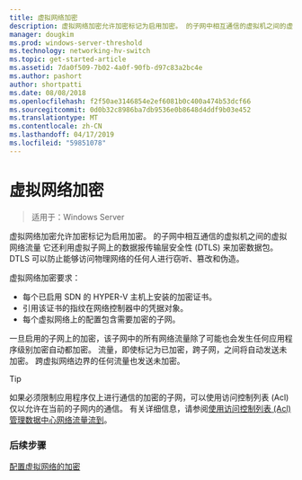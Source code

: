 ```yaml
---
title: 虚拟网络加密
description: 虚拟网络加密允许加密标记为启用加密。 的子网中相互通信的虚拟机之间的虚拟网络流量
manager: dougkim
ms.prod: windows-server-threshold
ms.technology: networking-hv-switch
ms.topic: get-started-article
ms.assetid: 7da0f509-7b02-4a0f-90fb-d97c83a2bc4e
ms.author: pashort
author: shortpatti
ms.date: 08/08/2018
ms.openlocfilehash: f2f50ae3146854e2ef6081b0c400a474b53dcf66
ms.sourcegitcommit: 0d0b32c8986ba7db9536e0b8648d4ddf9b03e452
ms.translationtype: MT
ms.contentlocale: zh-CN
ms.lasthandoff: 04/17/2019
ms.locfileid: "59851078"
---
```

# <a name="virtual-network-encryption"></a>虚拟网络加密

>适用于：Windows Server

虚拟网络加密允许加密标记为启用加密。 的子网中相互通信的虚拟机之间的虚拟网络流量 它还利用虚拟子网上的数据报传输层安全性 (DTLS) 来加密数据包。 DTLS 可以防止能够访问物理网络的任何人进行窃听、篡改和伪造。

虚拟网络加密要求：
- 每个已启用 SDN 的 HYPER-V 主机上安装的加密证书。
- 引用该证书的指纹在网络控制器中的凭据对象。
- 每个虚拟网络上的配置包含需要加密的子网。

一旦启用的子网上的加密，该子网中的所有网络流量除了可能也会发生任何应用程序级别加密自动都加密。  流量，即使标记为已加密，跨子网，之间将自动发送未加密。 跨虚拟网络边界的任何流量也发送未加密。

>[!TIP]
>如果必须限制应用程序仅上进行通信的加密的子网，可以使用访问控制列表 (Acl) 仅以允许在当前的子网内的通信。 有关详细信息，请参阅[使用访问控制列表 (Acl) 管理数据中心网络流量流到](https://docs.microsoft.com/windows-server/networking/sdn/manage/use-acls-for-traffic-flow)。

### <a name="next-steps"></a>后续步骤

[配置虚拟网络的加密](https://docs.microsoft.com/windows-server/networking/sdn/vnet-encryption/sdn-config-vnet-encryption)

